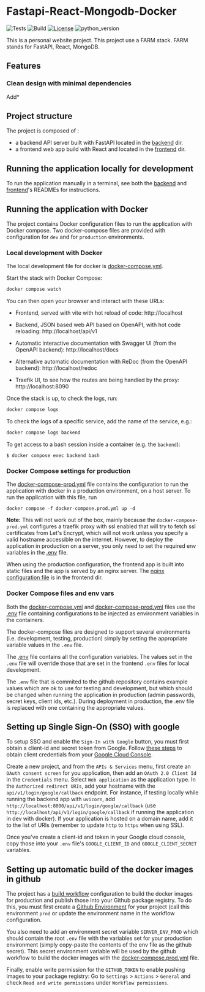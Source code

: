 # Fastapi-React-Mongodb-Docker

![Tests]()
![Build]()
[![License](https://img.shields.io/badge/License-MIT-yellow)](LICENSE)
![python_version](https://img.shields.io/badge/Python-%3E=3.10-blue)

This is a personal website project. This project use a FARM stack. FARM stands for FastAPI, React, MongoDB.

## Features

### Clean design with minimal dependencies

Add*

## Project structure

The project is composed of :

* a backend API server built with FastAPI located in the [backend](backend) dir.
* a frontend web app build with React and located in the [frontend](frontend) dir.

## Running the application locally for development

To run the application manually in a terminal, see both the [backend](backend/README.md) and [frontend](frontend/README.md)'s READMEs for instructions.

## Running the application with Docker

The project contains Docker configuration files to run the application with Docker compose. Two docker-compose files are provided with configuration for `dev` and for `production` environments.

### Local development with Docker

The local development file for docker is [docker-compose.yml](./docker-compose.yml).

Start the stack with Docker Compose:

```bash
docker compose watch
```

You can then open your browser and interact with these URLs:

* Frontend, served with vite with hot reload of code: http://localhost

* Backend, JSON based web API based on OpenAPI, with hot code reloading: http://localhost/api/v1

* Automatic interactive documentation with Swagger UI (from the OpenAPI backend): http://localhost/docs

* Alternative automatic documentation with ReDoc (from the OpenAPI backend): http://localhost/redoc

* Traefik UI, to see how the routes are being handled by the proxy: http://localhost:8090

Once the stack is up, to check the logs, run:

```bash
docker compose logs
```

To check the logs of a specific service, add the name of the service, e.g.:

```bash
docker compose logs backend
```

To get access to a bash session inside a container (e.g. the `backend`):

```console
$ docker compose exec backend bash
```


### Docker Compose settings for production

The [docker-compose-prod.yml](./docker-compose.prod.yml) file contains the configuration to run the application with docker in a production environment, on a host server. To run the application with this file, run

```console
docker compose -f docker-compose.prod.yml up -d
```

**Note:** This will not work out of the box, mainly because the `docker-compose-prod.yml` configures a traefik proxy with ssl enabled that will try to fetch ssl certificates from Let's Encrypt, which will not work unless you specify a valid hostname accessible on the internet. However, to deploy the application in production on a server, you only need to set the required env variables in the [.env](./.env) file.

When using the production configuration, the frontend app is built into static files and the app is served by an nginx server. The [nginx configuration file](frontend/nginx.conf) is in the frontend dir.

### Docker Compose files and env vars

Both the [docker-compose.yml](./docker-compose.yml) and [docker-compose-prod.yml](./docker-compose.prod.yml) files use the [.env](./.env) file containing configurations to be injected as environment variables in the containers.

The docker-compose files are designed to support several environments (i.e. development, testing, production) simply by setting the appropriate variable values in the `.env` file.

The [.env](./.env) file contains all the configuration variables. The values set in the `.env` file will override those that are set in the frontend `.env` files for local development.

The `.env` file that is commited to the github repository contains example values which are ok to use for testing and development, but which should be changed when running the application in production (admin passwords, secret keys, client ids, etc.). During deployment in production, the .env file is replaced with one containing the appropriate values.

## Setting up Single Sign-On (SSO) with google

To setup SSO and enable the `Sign-In with Google` button, you must first obtain a client-id and secret token from Google. Follow [these steps](https://developers.google.com/identity/protocols/oauth2) to obtain client credentials from your [Google Cloud Console](https://console.cloud.google.com/).

Create a new project, and from the `APIs & Services` menu, first create an `OAuth consent screen` for you application, then add an `OAuth 2.0 Client Id` in the `Credentials` menu. Select `Web application` as the application type. In the `Authorized redirect URIs`, add your hostname with the `api/v1/login/google/callback` endpoint. For instance, if testing locally while running the backend app with `uvicorn`, add `http://localhost:8000/api/v1/login/google/callback` (use `http://localhost/api/v1/login/google/callback` if running the application in dev with docker). If your application is hosted on a domain name, add it to the list of URIs (remember to update `http` to `https` when using SSL).

Once you've create a client-id and token in your Google cloud console, copy those into your `.env` file's `GOOGLE_CLIENT_ID` and `GOOGLE_CLIENT_SECRET` variables.

## Setting up automatic build of the docker images in github

The project has a [build workflow](./.github/workflows/build.yml) configuration to build the docker images for production and publish those into your Github package registry. To do this, you must first create a [Github Environment](https://docs.github.com/en/actions/deployment/targeting-different-environments/using-environments-for-deployment) for your project (call this environment `prod` or update the environment name in the workflow configuration.

You also need to add an environment secret variable `SERVER_ENV_PROD` which should contain the root `.env` file with the variables set for your production environment (simply copy-paste the contents of the env file as the github secret). This secret environment variable will be used by the github workflow to build the docker images with the [docker-compose.prod.yml](./docker-compose.prod.yml) file.

Finally, enable write permission for the `GITHUB_TOKEN` to enable pushing images to your package registry: Go to `Settings` > `Actions` > `General` and check `Read and write permissions` under `Workflow permissions`.

